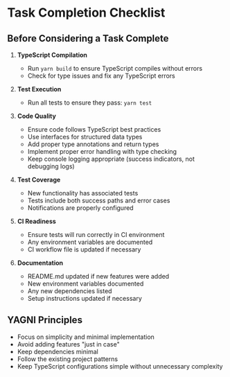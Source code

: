 # Task Completion Checklist

## Before Considering a Task Complete

1. **TypeScript Compilation**

   - Run `yarn build` to ensure TypeScript compiles without errors
   - Check for type issues and fix any TypeScript errors

2. **Test Execution**

   - Run all tests to ensure they pass: `yarn test`

3. **Code Quality**

   - Ensure code follows TypeScript best practices
   - Use interfaces for structured data types
   - Add proper type annotations and return types
   - Implement proper error handling with type checking
   - Keep console logging appropriate (success indicators, not debugging logs)

4. **Test Coverage**

   - New functionality has associated tests
   - Tests include both success paths and error cases
   - Notifications are properly configured

5. **CI Readiness**

   - Ensure tests will run correctly in CI environment
   - Any environment variables are documented
   - CI workflow file is updated if necessary

6. **Documentation**
   - README.md updated if new features were added
   - New environment variables documented
   - Any new dependencies listed
   - Setup instructions updated if necessary

## YAGNI Principles

- Focus on simplicity and minimal implementation
- Avoid adding features "just in case"
- Keep dependencies minimal
- Follow the existing project patterns
- Keep TypeScript configurations simple without unnecessary complexity

